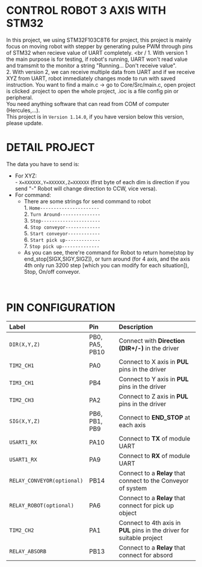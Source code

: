 # CONTROL ROBOT 3 AXIS WITH STM32
In this project, we using STM32F103C8T6 for project, this project is mainly focus on moving robot with stepper by generating pulse PWM through pins of STM32 when recieve value of UART completely. <br /
      1. With version 1 the main purpose is for testing, if robot's running, UART won't read value and tramsmit to the monitor a string "Running... Don't receive value".  <br />
      2. With version 2, we can receive multiple data from UART and if we receive XYZ from UART, robot immediately changes mode to  run with saved instruction.
You want to find a main.c -> go to Core/Src/main.c, open project is clicked .project to open the whole project, .ioc is a file config pin or peripheral.  <br />
You need anything software that can read from COM of computer (Hercules,...).  <br />
This project is in `Version 1.14.0`, if you have version below this version, please update. <br />
# DETAIL PROJECT
The data you have to send is: 
   - For XYZ: <br />
            -   `X=XXXXXX,Y=XXXXXX,Z=XXXXXX` (first byte of each dim is direction if you send "-" Robot will change direction to CCW, vice versa).
   - For command:
        -   There are some strings for send command to robot <br />
          1. `Home----------------------`  <br />
          2. `Turn Around---------------`  <br />
          3. `Stop----------------------`  <br />
          4. `Stop conveyor-------------`  <br />
          5. `Start conveyor------------`  <br />
          6. `Start pick up-------------`  <br />
          7. `Stop pick up--------------`  <br />
     -   As you can see, there're command for Robot to return home(stop by end_stop[SIGX,SIGY,SIGZ]), or turn around (for 4 axis, and the axis 4th only run 3200 step [which you can modify for each situation]), Stop, On/off conveyor.
<br />

# PIN CONFIGURATION

|Label  |Pin | Description |
| :--- | :--- | :---|
| `DIR(X,Y,Z)` | PB0, PA5, PB10 |Connect with **Direction (DIR+/-)** in the driver|
| `TIM2_CH1` | PA0 |Connect to X axis in **PUL** pins in the driver|
| `TIM3_CH1` | PB4 |Connect to Y axis in **PUL** pins in the driver|
| `TIM2_CH3` | PA2 |Connect to Z axis in **PUL** pins in the driver|
| `SIG(X,Y,Z)` | PB6, PB1, PB9 |Connect to **END_STOP** at each axis|
| `USART1_RX` | PA10 |Connect to **TX** of module UART|
| `USART1_RX` | PA9 |Connect to **RX** of module UART|
| `RELAY_CONVEYOR(optional)` | PB14 |Connect to a **Relay** that connect to the Conveyor of system|
| `RELAY_ROBOT(optional)`  | PA6 |Connect to a **Relay** that connect for pick up object|
| `TIM2_CH2` | PA1 |Connect to 4th axis in **PUL** pins in the driver for suitable project|
|`RELAY_ABSORB`| PB13|Connect to a **Relay** that connect for absord|
